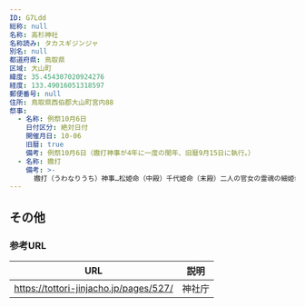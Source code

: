 ```yaml
---
ID: G7Ldd
総称: null
名称: 高杉神社
名称読み: タカスギジンジャ
別名: null
都道府県: 鳥取県
区域: 大山町
緯度: 35.454307020924276
経度: 133.49016051318597
郵便番号: null
住所: 鳥取県西伯郡大山町宮内88
祭事:
  - 名称: 例祭10月6日
    日付区分: 絶対日付
    開催月日: 10-06
    旧暦: true
    備考: 例祭10月6日（嫐打神事が4年に一度の閏年、旧暦9月15日に執行。）
  - 名称: 嫐打
    備考: >-
      嫐打（うわなりうち）神事…松姫命（中殿）千代姫命（末殿）二人の官女の霊魂の細姫命（本殿）に対する嫉妬をやわらげようとして、三人の仕人が物忌して神懸かりになり幣帛（茅を束ねた打杖）をもって打合せする式。（最後は本殿が残る）
---
```


## その他

### 参考URL

| URL                                    | 説明   |
| -------------------------------------- | ------ |
| https://tottori-jinjacho.jp/pages/527/ | 神社庁 |

